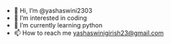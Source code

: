 - 👋 Hi, I’m @yashaswini2303
- 👀 I’m interested in coding 
- 🌱 I’m currently learning python
- 📫 How to reach me yashaswinigirish23@gmail.com

<!---
yashaswini2303/yashaswini2303 is a ✨ special ✨ repository because its `README.md` (this file) appears on your GitHub profile.
You can click the Preview link to take a look at your changes.
--->
